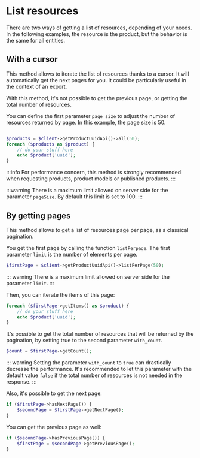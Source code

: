# List resources


There are two ways of getting a list of resources, depending of your needs. 
In the following examples, the resource is the product, but the behavior is the same for all entities.


## With a cursor

This method allows to iterate the list of resources thanks to a cursor. It will automatically get the next pages for you.
It could be particularly useful in the context of an export.

With this method, it's not possible to get the previous page, or getting the total number of resources.

You can define the first parameter `page size` to adjust the number of resources returned by page. In this example, the page size is 50.

```php

$products = $client->getProductUuidApi()->all(50);
foreach ($products as $product) {
    // do your stuff here
    echo $product['uuid'];
}
```

:::info
For performance concern, this method is strongly recommended when requesting products, product models or published products.
:::

:::warning
There is a maximum limit allowed on server side for the parameter `pageSize`. By default this limit is set to 100.
:::

## By getting pages

This method allows to get a list of resources page per page, as a classical pagination.


You get the first page by calling the function `listPerpage`. The first parameter `limit` is the number of elements per page.

```php
$firstPage = $client->getProductUuidApi()->listPerPage(50);
```

::: warning
There is a maximum limit allowed on server side for the parameter `limit`.
:::

Then, you can iterate the items of this page:
```php
foreach ($firstPage->getItems() as $product) {
    // do your stuff here
    echo $product['uuid'];
}
```

It's possible to get the total number of resources that will be returned by the pagination, by setting true to the second parameter `with_count`.

```php
$count = $firstPage->getCount();
```

::: warning
Setting the parameter `with_count`  to `true`  can drastically decrease the performance. 
It's recommended to let this parameter with the default value `false` if the total number of resources is not needed in the response.
:::

Also, it's possible to get the next page:

```php
if ($firstPage->hasNextPage()) {
    $secondPage = $firstPage->getNextPage();
}
```

You can get the previous page as well:

```php
if ($secondPage->hasPreviousPage()) {
    $firstPage = $secondPage->getPreviousPage();
}
```
